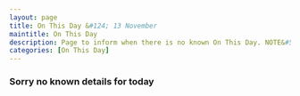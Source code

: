 ```yaml
---
layout: page
title: On This Day &#124; 13 November
maintitle: On This Day
description: Page to inform when there is no known On This Day. NOTE&#58; There may still be comments.
categories: [On This Day]
---
```


### Sorry no known details for today

